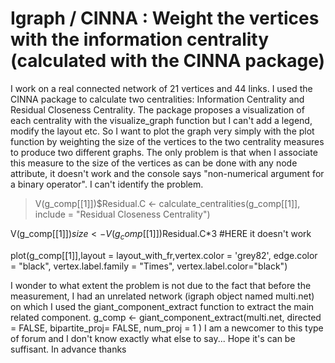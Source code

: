 
# Igraph / CINNA : Weight the vertices with the information centrality (calculated with the CINNA package)

I work on a real connected network of 21 vertices and 44 links.
I used the CINNA package to calculate two centralities: Information Centrality and Residual Closeness Centrality.
The package proposes a visualization of each centrality with the visualize_graph function but I can't add a legend, modify the layout etc. So I want to plot the graph very simply with the plot function by weighting the size of the vertices to the two centrality measures to produce two different graphs.
The only problem is that when I associate this measure to the size of the vertices as can be done with any node attribute, it doesn't work and the console says "non-numerical argument for a binary operator". I can't identify the problem.
> V(g_comp[[1]])$Residual.C <- calculate_centralities(g_comp[[1]], include = "Residual Closeness Centrality")

V(g_comp[[1]])$size <- V(g_comp[[1]])$Residual.C*3 #HERE it doesn't work

plot(g_comp[[1]],layout = layout_with_fr,vertex.color = 'grey82', edge.color = "black", vertex.label.family = "Times", vertex.label.color="black")

I wonder to what extent the problem is not due to the fact that before the measurement, I had an unrelated network (igraph object named multi.net) on which I used the giant_component_extract function to extract the main related component.
g_comp <- giant_component_extract(multi.net, directed = FALSE, bipartite_proj= FALSE, num_proj = 1 )
I am a newcomer to this type of forum and I don't know exactly what else to say... Hope it's can be suffisant. In advance thanks

        